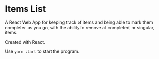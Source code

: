 # Items List
A React Web App for keeping track of items and being able to mark them completed as you go, with the ability to remove all completed, or singular, items.

Created with React. 

Use ```yarn start``` to start the program.

